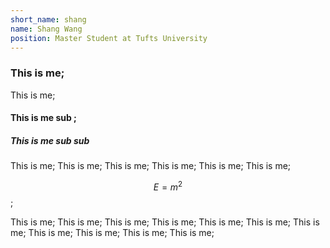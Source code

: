```yaml
---
short_name: shang
name: Shang Wang
position: Master Student at Tufts University
---
```

### This is me;

This is me;

#### This is me sub ;

##### This is me sub sub 

This is me;
This is me;
This is me;
This is me;
This is me;
This is me; 

$$ E = m^2 $$;

This is me;
This is me;
This is me;
This is me;
This is me;
This is me;
This is me;
This is me;
This is me;
This is me;
This is me;
